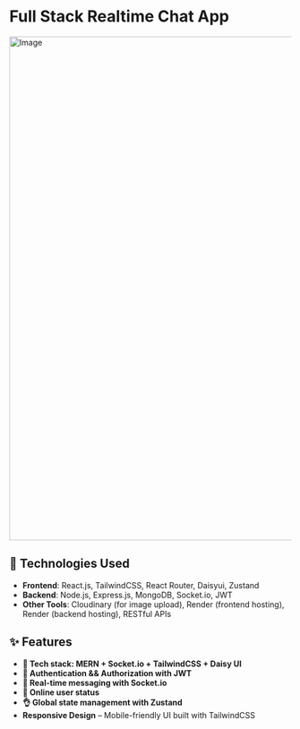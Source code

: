 # Full Stack Realtime Chat App

<img width="1920" height="900" alt="Image" src="https://github.com/user-attachments/assets/87d521da-1fdd-490b-93e0-b26b48f87783" />

## 🧰 Technologies Used

- **Frontend**: React.js, TailwindCSS, React Router, Daisyui, Zustand
- **Backend**: Node.js, Express.js, MongoDB, Socket.io, JWT
- **Other Tools**: Cloudinary (for image upload), Render (frontend hosting), Render (backend hosting), RESTful APIs

## ✨ Features

- **🌟 Tech stack: MERN + Socket.io + TailwindCSS + Daisy UI**
- **🎃 Authentication && Authorization with JWT**
- **👾 Real-time messaging with Socket.io**
- **🚀 Online user status**
- **👌 Global state management with Zustand**
- **Responsive Design** – Mobile-friendly UI built with TailwindCSS
